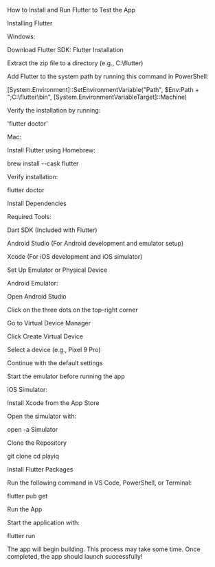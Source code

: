 How to Install and Run Flutter to Test the App

Installing Flutter

Windows:

Download Flutter SDK: Flutter Installation

Extract the zip file to a directory (e.g., C:\flutter)

Add Flutter to the system path by running this command in PowerShell:

[System.Environment]::SetEnvironmentVariable("Path", $Env:Path + ";C:\\flutter\\bin", [System.EnvironmentVariableTarget]::Machine)

Verify the installation by running:

'flutter doctor'

Mac:

Install Flutter using Homebrew:

brew install --cask flutter

Verify installation:

flutter doctor

Install Dependencies

Required Tools:

Dart SDK (Included with Flutter)

Android Studio (For Android development and emulator setup)

Xcode (For iOS development and iOS simulator)

Set Up Emulator or Physical Device

Android Emulator:

Open Android Studio

Click on the three dots on the top-right corner

Go to Virtual Device Manager

Click Create Virtual Device

Select a device (e.g., Pixel 9 Pro)

Continue with the default settings

Start the emulator before running the app

iOS Simulator:

Install Xcode from the App Store

Open the simulator with:

open -a Simulator

Clone the Repository

git clone <your-repository-url>
cd playiq

Install Flutter Packages

Run the following command in VS Code, PowerShell, or Terminal:

flutter pub get

Run the App

Start the application with:

flutter run

The app will begin building. This process may take some time. Once completed, the app should launch successfully!
